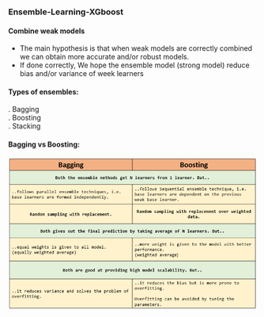 ### Ensemble-Learning-XGboost  
  
#### Combine weak models

* The main hypothesis is that when weak models are correctly combined  
we can obtain more accurate and/or robust models.
* If done correctly, We hope the ensemble model (strong model) reduce  
bias and/or variance of week learners  
  
 
#### Types of ensembles: 
. Bagging   
. Boosting   
. Stacking  

#### Bagging vs Boosting:  
    
![image.png](images/baggingvsboosting.jpg)   
  

